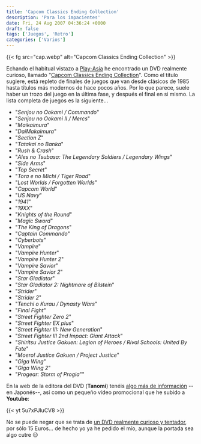 ```yaml
---
title: 'Capcom Classics Ending Collection'
description: 'Para los impacientes'
date: Fri, 24 Aug 2007 04:36:24 +0000
draft: false
tags: ['Juegos', 'Retro']
categories: ['Varios']
---
```


{{< fg src="cap.webp" alt="Capcom Classics Ending Collection" >}}

Echando el habitual vistazo a [Play-Asia](http://www.play-asia.com/SOap-23-83-rmr-71-9-49-en.html) he encontrado un DVD realmente curioso, llamado "[Capcom Classics Ending Collection](http://www.play-asia.com/SOap-23-83-rmr-71-7x-49-en-84-j-70-1a4r.html)". Como el título sugiere, está repleto de finales de juegos que van desde clásicos de 1985 hasta títulos más modernos de hace pocos años. Por lo que parece, suele haber un trozo del juego en la última fase, y después el final en si mismo. La lista completa de juegos es la siguiente...

*   "_Senjou no Ookami / Commando_"
*   "_Senjou no Ookami II / Mercs_"
*   "_Maikaimura_"
*   "_DaiMakaimura_"
*   "_Section Z_"
*   "_Tatakai no Banka_"
*   "_Rush & Crash_"
*   "_Ales no Tsubasa: The Legendary Soldiers / Legendary Wings_"
*   "_Side Arms_"
*   "_Top Secret_"
*   "_Tora e no Michi / Tiger Road_"
*   "_Lost Worlds / Forgotten Worlds_"
*   "_Capcom World_"
*   "_US Navy_"
*   "_1941_"
*   "_19XX_"
*   "_Knights of the Round_"
*   "_Magic Sword_"
*   "_The King of Dragons_"
*   "_Captain Commando_"
*   "_Cyberbots_"
*   "_Vampire_"
*   "_Vampire Hunter_"
*   "_Vampire Hunter 2_"
*   "_Vampire Savior_"
*   "_Vampire Savior 2_"
*   "_Star Gladiator_"
*   "_Star Gladiator 2: Nightmare of Bilstein_"
*   "_Strider_"
*   "_Strider 2_"
*   "_Tenchi o Kurau / Dynasty Wars_"
*   "_Final Fight_"
*   "_Street Fighter Zero 2_"
*   "_Street Fighter EX plus_"
*   "_Street Fighter III: New Generation_"
*   "_Street Fighter III 2nd Impact: Giant Attack_"
*   "_Shiritsu Justice Gakuen: Legion of Heroes / Rival Schools: United By Fate_"
*   "_Moero! Justice Gakuen / Project Justice_"
*   "_Giga Wing_"
*   "_Giga Wing 2_"
*   "_Progear: Storm of Progia_""

En la web de la editora del DVD (**Tanomi**) tenéis [algo más de información](http://www.tanomi.com/ccec/) --en Japonés--, así como un pequeño vídeo promocional que he subido a **Youtube**:

{{< yt 5u7xPJluCV8 >}}

No se puede negar que se trata de [un DVD realmente curioso y tentador](http://www.play-asia.com/SOap-23-83-rmr-71-7x-49-en-84-j-70-1a4r.html), por sólo 15 Euros... de hecho yo ya he pedido el mío, aunque la portada sea algo cutre :wink:
